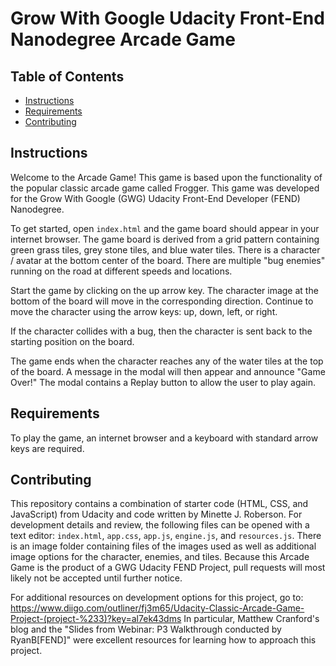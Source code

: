 # Grow With Google Udacity Front-End Nanodegree Arcade Game

## Table of Contents

* [Instructions](#instructions)
* [Requirements](#requirements)
* [Contributing](#contributing)

## Instructions

Welcome to the Arcade Game! This game is based upon the functionality of the popular classic arcade game called Frogger. This game was developed for the Grow With Google (GWG) Udacity Front-End Developer (FEND) Nanodegree.

To get started, open `index.html` and the game board should appear in your internet browser. The game board is derived from a grid pattern containing green grass tiles, grey stone tiles, and blue water tiles. There is a character / avatar at the bottom center of the board.  There are multiple "bug enemies" running on the road at different speeds and locations.

Start the game by clicking on the up arrow key. The character image at the bottom of the board will move in the corresponding direction. Continue to  move the character using the arrow keys: up, down, left, or right.

If the character collides with a bug, then the character is sent back to the starting position on the board.

The game ends when the character reaches any of the water tiles at the top of the board. A message in the modal will then appear and announce "Game Over!" The modal contains a Replay button to allow the user to play again.

## Requirements

To play the game, an internet browser and a keyboard with standard arrow keys are required.

## Contributing

This repository contains a combination of starter code (HTML, CSS, and JavaScript) from Udacity and code written by Minette J. Roberson. For development details and review, the following files can be opened with a text editor: `index.html`, `app.css`, `app.js`, `engine.js`, and `resources.js`. There is an image folder containing files of the images used as well as additional image options for the character, enemies, and tiles. Because this Arcade Game is the product of a GWG Udacity FEND Project,  pull requests will most likely not be accepted until further notice.

For additional resources on development options for this project, go to: https://www.diigo.com/outliner/fj3m65/Udacity-Classic-Arcade-Game-Project-(project-%233)?key=al7ek43dms In particular, Matthew Cranford's blog and the "Slides from Webinar: P3 Walkthrough conducted by RyanB[FEND]" were excellent resources for learning how to approach this project.